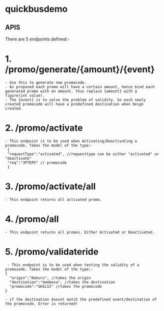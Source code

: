# quickbusdemo

## APIS
There are 5 endpoints defined:-
 # 1. /promo/generate/{amount}/{event}
    - Use this to generate new promocode. 
    - As proposed each promo will have a certain amount, hence bind each generated promo with an amount. thus replace {amount} with a figure(int value).
    - The {event} is to solve the problem of validity. So each newly created promocode will have a predefined destination when beign created.
    
 # 2. /promo/activate
    - This endpoint is to be used when Activating/Deactivating a promocode. Takes the model of the type:-
     {
     "requestType":"activated", //requesttype can be either "activated" or "deactivate"
     "req":"3PTEPX" // promocode 
     }
   
 # 3. /promo/activate/all
    - This endpoint returns all activated promo.
    
 # 4. /promo/all
    - This endpoint returns all promos. Either Activated or Deactivated.
    
 # 5. /promo/validateride
     - This endpoint is to be used when testing the validity of a promocode. Takes the model of the type:-
    {
      "origin":"Nakuru", //takes the origin
      "destination":"mombasa", //takes the destination
      "promocode":"GH1LSI" //takes the promocode
    }
    
    - if the destination doesnt match the predefined event/destination of the promocode. Error is returned!

